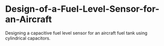 # Design-of-a-Fuel-Level-Sensor-for-an-Aircraft
Designing a capacitive fuel level sensor for an aircraft fuel tank using cylindrical capacitors.
